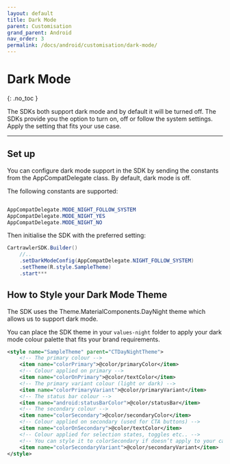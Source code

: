 ```yaml
---
layout: default
title: Dark Mode
parent: Customisation
grand_parent: Android
nav_order: 3
permalink: /docs/android/customisation/dark-mode/
---
```


# Dark Mode

{: .no_toc }

The SDKs both support dark mode and by default it will be turned off. The SDKs provide you the option to turn on, off or follow the system settings. Apply the setting that fits your use case.

---

## Set up

You can configure dark mode support in the SDK by sending the constants from the AppCompatDelegate class. By default, dark mode is off.

The following constants are supported:

```java

AppCompatDelegate.MODE_NIGHT_FOLLOW_SYSTEM
AppCompatDelegate.MODE_NIGHT_YES
AppCompatDelegate.MODE_NIGHT_NO

```

Then initialise the SDK with the preferred setting:

```java
CartrawlerSDK.Builder()
    //..
    .setDarkModeConfig(AppCompatDelegate.NIGHT_FOLLOW_SYSTEM)
    .setTheme(R.style.SampleTheme)
    .start***
```
## How to Style your Dark Mode Theme

The SDK uses the Theme.MaterialComponents.DayNight theme which allows us to support dark mode.

You can place the SDK theme in your ```values-night``` folder to apply your dark mode colour palette that fits your brand requirements.

```xml
<style name="SampleTheme" parent="CTDayNightTheme">
    <!-- The primary colour -->
    <item name="colorPrimary">@color/primaryColor</item>
    <!-- Colour applied on primary -->
    <item name="colorOnPrimary">@color/textColor</item>
    <!-- The primary variant colour (light or dark) -->
    <item name="colorPrimaryVariant">@color/primaryVariant</item>
    <!-- The status bar colour -->
    <item name="android:statusBarColor">@color/statusBar</item>
    <!-- The secondary colour -->
    <item name="colorSecondary">@color/secondaryColor</item>
    <!-- Colour applied on secondary (used for CTA buttons) -->
    <item name="colorOnSecondary">@color/textColor</item>
    <!-- Colour applied for selection states, toggles etc.. -->
    <!-- You can style it to colorSecondary if doesn’t apply to your case -->
    <item name="colorSecondaryVariant">@color/secondaryVariant</item>
</style>
```